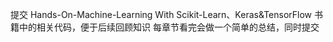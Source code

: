 提交 Hands-On-Machine-Learning With Scikit-Learn、Keras&TensorFlow 书籍中的相关代码，便于后续回顾知识
每章节看完会做一个简单的总结，同时提交
